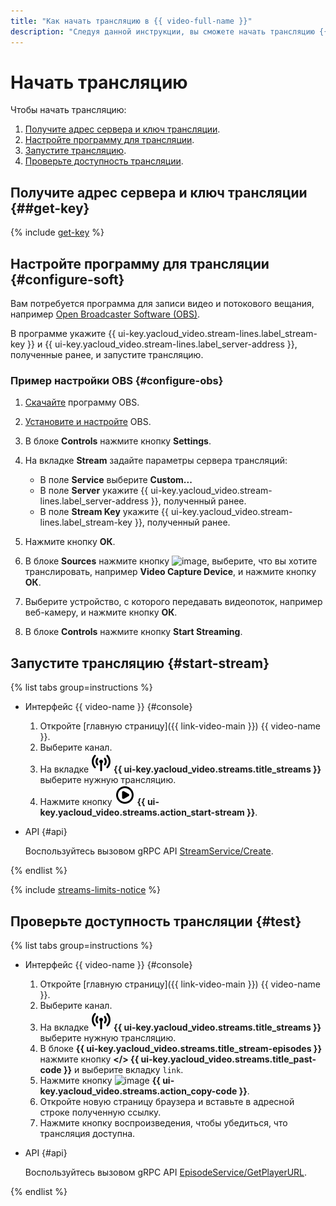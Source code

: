 ```yaml
---
title: "Как начать трансляцию в {{ video-full-name }}"
description: "Следуя данной инструкции, вы сможете начать трансляцию {{ video-full-name }}."
---
```


# Начать трансляцию

Чтобы начать трансляцию:
1. [Получите адрес сервера и ключ трансляции](#get-key).
1. [Настройте программу для трансляции](#configure-soft).
1. [Запустите трансляцию](#start-stream).
1. [Проверьте доступность трансляции](#test).

## Получите адрес сервера и ключ трансляции {##get-key}

{% include [get-key](../../../_includes/video/get-key.md) %}

## Настройте программу для трансляции {#configure-soft}

Вам потребуется программа для записи видео и потокового вещания, например [Open Broadcaster Software (OBS)](https://obsproject.com).

В программе укажите {{ ui-key.yacloud_video.stream-lines.label_stream-key }} и {{ ui-key.yacloud_video.stream-lines.label_server-address }}, полученные ранее, и запустите трансляцию.

### Пример настройки OBS {#configure-obs}

1. [Скачайте](https://obsproject.com/download) программу OBS.
1. [Установите и настройте](https://obsproject.com/kb/category/1) OBS.
1. В блоке **Controls** нажмите кнопку **Settings**.
1. На вкладке **Stream** задайте параметры сервера трансляций:

    * В поле **Service** выберите **Custom...**
    * В поле **Server** укажите {{ ui-key.yacloud_video.stream-lines.label_server-address }}, полученный ранее.
    * В поле **Stream Key** укажите {{ ui-key.yacloud_video.stream-lines.label_stream-key }}, полученный ранее.

1. Нажмите кнопку **ОК**.
1. В блоке **Sources** нажмите кнопку ![image](../../../_assets/console-icons/plus.svg), выберите, что вы хотите транслировать, например **Video Capture Device**, и нажмите кнопку **ОК**.
1. Выберите устройство, с которого передавать видеопоток, например веб-камеру, и нажмите кнопку **ОК**.
1. В блоке **Controls** нажмите кнопку **Start Streaming**.

## Запустите трансляцию {#start-stream}

{% list tabs group=instructions %}

- Интерфейс {{ video-name }} {#console}

  1. Откройте [главную страницу]({{ link-video-main }}) {{ video-name }}.
  1. Выберите канал.
  1. На вкладке ![image](../../../_assets/console-icons/antenna-signal.svg) **{{ ui-key.yacloud_video.streams.title_streams }}** выберите нужную трансляцию.
  1. Нажмите кнопку ![image](../../../_assets/console-icons/circle-play.svg) **{{ ui-key.yacloud_video.streams.action_start-stream }}**.

- API {#api}

  Воспользуйтесь вызовом gRPC API [StreamService/Create](../../api-ref/grpc/stream_service.md#Create).

{% endlist %}

{% include [streams-limits-notice](../../../_includes/video/streams-limits-notice.md) %}

## Проверьте доступность трансляции {#test}

{% list tabs group=instructions %}

- Интерфейс {{ video-name }} {#console}

  1. Откройте [главную страницу]({{ link-video-main }}) {{ video-name }}.
  1. Выберите канал.
  1. На вкладке ![image](../../../_assets/console-icons/antenna-signal.svg) **{{ ui-key.yacloud_video.streams.title_streams }}** выберите нужную трансляцию.
  1. В блоке **{{ ui-key.yacloud_video.streams.title_stream-episodes }}** нажмите кнопку **</> {{ ui-key.yacloud_video.streams.title_past-code }}** и выберите вкладку `link`.
  1. Нажмите кнопку ![image](../../../_assets/console-icons/copy.svg) **{{ ui-key.yacloud_video.streams.action_copy-code }}**.
  1. Откройте новую страницу браузера и вставьте в адресной строке полученную ссылку.
  1. Нажмите кнопку воспроизведения, чтобы убедиться, что трансляция доступна.

- API {#api}

  Воспользуйтесь вызовом gRPC API [EpisodeService/GetPlayerURL](../../api-ref/grpc/episode_service.md#GetPlayerURL).

{% endlist %}